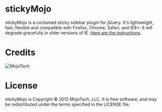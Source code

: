 stickyMojo
==========

stickyMojo is a contained sticky sidebar plugin for jQuery. It's lightweight, fast, flexible and compatible with Firefox, Chrome, Safari, and IE8+. It will degrade gracefully in older versions of IE. [Here are the instructions](http://mojotech.github.com/stickymojo/).

Credits
==========

![MojoTech](http://mojotech.github.com/stickymojo/)

License
==========

stickyMojo is Copyright © 2012 MojoTech, LLC. It is free software, and may be redistributed under the terms specified in the LICENSE file.